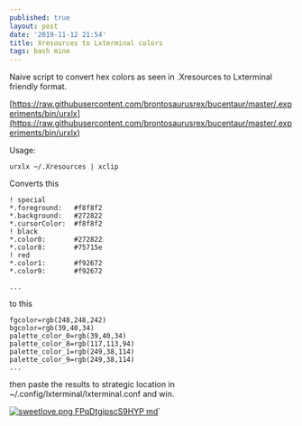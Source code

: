 ```yaml
---
published: true
layout: post
date: '2019-11-12 21:54'
title: Xresources to Lxterminal colors
tags: bash mine 
---
```

Naive script to convert hex colors as seen in .Xresources to Lxterminal friendly format.

[https://raw.githubusercontent.com/brontosaurusrex/bucentaur/master/.experiments/bin/urxlx](https://raw.githubusercontent.com/brontosaurusrex/bucentaur/master/.experiments/bin/urxlx)

Usage:

    urxlx ~/.Xresources | xclip

Converts this

    ! special
    *.foreground:   #f8f8f2
    *.background:   #272822
    *.cursorColor:  #f8f8f2
    ! black
    *.color0:       #272822
    *.color8:       #75715e
    ! red
    *.color1:       #f92672
    *.color9:       #f92672
     
    ...
     
to this

    fgcolor=rgb(248,248,242)
    bgcolor=rgb(39,40,34)
    palette_color_0=rgb(39,40,34)
    palette_color_8=rgb(117,113,94)
    palette_color_1=rgb(249,38,114)
    palette_color_9=rgb(249,38,114)
    ...

then paste the results to strategic location in ~/.config/lxterminal/lxterminal.conf and win.

[![sweetlove.png FPqDtgipscS9HYP md](https://i.imgur.com/H4iETtgl.png)̉](https://i.imgur.com/H4iETtg.png)

